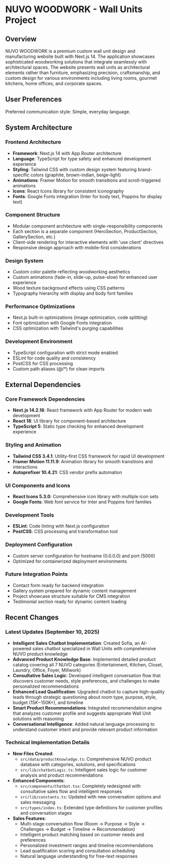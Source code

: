 # NUVO WOODWORK - Wall Units Project

## Overview

NUVO WOODWORK is a premium custom wall unit design and manufacturing website built with Next.js 14. The application showcases sophisticated woodworking solutions that integrate seamlessly with architectural spaces. The website presents wall units as architectural elements rather than furniture, emphasizing precision, craftsmanship, and custom design for various environments including living rooms, gourmet kitchens, home offices, and corporate spaces.

## User Preferences

Preferred communication style: Simple, everyday language.

## System Architecture

### Frontend Architecture
- **Framework**: Next.js 14 with App Router architecture
- **Language**: TypeScript for type safety and enhanced development experience
- **Styling**: Tailwind CSS with custom design system featuring brand-specific colors (graphite, brown-indian, beige-light)
- **Animations**: Framer Motion for smooth transitions and scroll-triggered animations
- **Icons**: React Icons library for consistent iconography
- **Fonts**: Google Fonts integration (Inter for body text, Poppins for display text)

### Component Structure
- Modular component architecture with single-responsibility components
- Each section is a separate component (HeroSection, ProductSection, GallerySection, etc.)
- Client-side rendering for interactive elements with 'use client' directives
- Responsive design approach with mobile-first considerations

### Design System
- Custom color palette reflecting woodworking aesthetics
- Custom animations (fade-in, slide-up, pulse-slow) for enhanced user experience
- Wood texture background effects using CSS patterns
- Typography hierarchy with display and body font families

### Performance Optimizations
- Next.js built-in optimizations (image optimization, code splitting)
- Font optimization with Google Fonts integration
- CSS optimization with Tailwind's purging capabilities

### Development Environment
- TypeScript configuration with strict mode enabled
- ESLint for code quality and consistency
- PostCSS for CSS processing
- Custom path aliases (@/*) for clean imports

## External Dependencies

### Core Framework Dependencies
- **Next.js 14.2.16**: React framework with App Router for modern web development
- **React 18**: UI library for component-based architecture
- **TypeScript 5**: Static type checking for enhanced development experience

### Styling and Animation
- **Tailwind CSS 3.4.1**: Utility-first CSS framework for rapid UI development
- **Framer Motion 11.11.9**: Animation library for smooth transitions and interactions
- **Autoprefixer 10.4.21**: CSS vendor prefix automation

### UI Components and Icons
- **React Icons 5.3.0**: Comprehensive icon library with multiple icon sets
- **Google Fonts**: Web font service for Inter and Poppins font families

### Development Tools
- **ESLint**: Code linting with Next.js configuration
- **PostCSS**: CSS processing and transformation tool

### Deployment Configuration
- Custom server configuration for hostname (0.0.0.0) and port (5000)
- Optimized for containerized deployment environments

### Future Integration Points
- Contact form ready for backend integration
- Gallery system prepared for dynamic content management
- Project showcase structure suitable for CMS integration
- Testimonial section ready for dynamic content loading

## Recent Changes

### Latest Updates (September 10, 2025)
- **Intelligent Sales Chatbot Implementation**: Created Sofia, an AI-powered sales chatbot specialized in Wall Units with comprehensive NUVO product knowledge
- **Advanced Product Knowledge Base**: Implemented detailed product catalog covering all 7 NUVO categories (Entertainment, Kitchen, Closet, Laundry, Office, Foyer, Millwork)
- **Consultative Sales Logic**: Developed intelligent conversation flow that discovers customer needs, style preferences, and challenges to make personalized recommendations
- **Enhanced Lead Qualification**: Upgraded chatbot to capture high-quality leads through strategic questioning about room type, purpose, style, budget ($15K-$150K+), and timeline
- **Smart Product Recommendations**: Integrated recommendation engine that analyzes customer profile and suggests appropriate Wall Unit solutions with reasoning
- **Conversational Intelligence**: Added natural language processing to understand customer intent and provide relevant product information

### Technical Implementation Details
- **New Files Created**:
  - `src/data/productKnowledge.ts`: Comprehensive NUVO product database with categories, solutions, and specifications
  - `src/lib/chatbotLogic.ts`: Intelligent sales logic for customer analysis and product recommendations
- **Enhanced Components**:
  - `src/components/Chatbot.tsx`: Completely redesigned with consultative sales flow and intelligent responses
  - `src/lib/constants.ts`: Updated with new conversation options and sales messaging
  - `src/types/index.ts`: Extended type definitions for customer profiles and conversation stages
- **Sales Features**:
  - Multi-stage conversation flow (Room → Purpose → Style → Challenges → Budget → Timeline → Recommendation)
  - Intelligent product matching based on customer needs and preferences
  - Personalized investment ranges and timeline recommendations
  - Lead qualification scoring and consultation scheduling
  - Natural language understanding for free-text responses